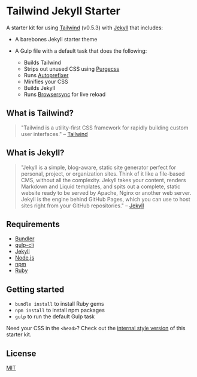 # Tailwind Jekyll Starter
A starter kit for using [Tailwind](https://tailwindcss.com) (v0.5.3) with [Jekyll](https://jekyllrb.com/) that includes:
* A barebones Jekyll starter theme
* A Gulp file with a default task that does the following:

    * Builds Tailwind
    * Strips out unused CSS using [Purgecss](http://www.purgecss.com/)
    * Runs [Autoprefixer](https://github.com/postcss/autoprefixer)
    * Minifies your CSS
    * Builds Jekyll
    * Runs [Browsersync](https://www.browsersync.io/) for live reload

## What is Tailwind?
>"Tailwind is a utility-first CSS framework for rapidly building custom user interfaces."
– [Tailwind](https://tailwindcss.com)

## What is Jekyll?
>"Jekyll is a simple, blog-aware, static site generator perfect for personal, project, or organization sites. Think of it like a file-based CMS, without all the complexity. Jekyll takes your content, renders Markdown and Liquid templates, and spits out a complete, static website ready to be served by Apache, Nginx or another web server. Jekyll is the engine behind GitHub Pages, which you can use to host sites right from your GitHub repositories."
– [Jekyll](https://jekyllrb.com/)

## Requirements 
* [Bundler](http://bundler.io/)
* [gulp-cli](https://www.npmjs.com/package/gulp-cli)
* [Jekyll](https://jekyllrb.com/)
* [Node.js](https://nodejs.org/en/)
* [npm](https://www.npmjs.com/)
* [Ruby](https://www.ruby-lang.org/en/)

## Getting started
* `bundle install` to install Ruby gems
* `npm install` to install npm packages
* `gulp` to run the default Gulp task

Need your CSS in the `<head>`? Check out the [internal style version](https://github.com/taylorbryant/tailwind-jekyll-internal) of this starter kit.

## License
[MIT](https://github.com/taylorbryant/tailwind-jekyll/blob/master/LICENSE.md)
